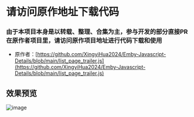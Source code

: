 # 请访问原作地址下载代码

### 由于本项目本身是以转载、整理、合集为主，参与开发的部分直接PR在原作者项目里，请访问原作项目地址进行代码下载和使用

- 原作者：[https://github.com/XingyiHua2024/Emby-Javascript-Details/blob/main/list_page_trailer.js](https://github.com/XingyiHua2024/Emby-Javascript-Details/blob/main/list_page_trailer.js)

## 效果预览

![image](https://github.com/user-attachments/assets/2200edf4-1c8d-4a4c-b236-50b3d5255727)

